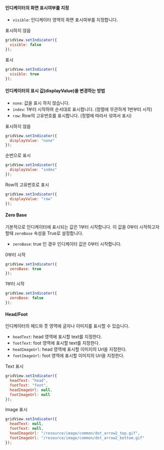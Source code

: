 #### 인디케이터의 화면 표시여부를 지정   

- `visible`: 인디케이터 영역의 화면 표시여부를 지정합니다. 

<a class="btn primary small round lowercase" id="btnSetVisibleFalse">표시하지 않음</a>

```js
gridView.setIndicator({
  visible: false  
});
```

<a class="btn primary small round lowercase" id="btnSetVisibleTrue">표시</a>

```js
gridView.setIndicator({
  visible: true  
});
```


#### 인디케이터의 표시 값(displayValue)을 변경하는 방법  

- `none`: 값을 표시 하지 않습니다.  
- `index`: 1부터 시작하여 순서대로 표시합니다. (정렬에 무관하게 1번부터 시작)  
- `row`: Row의 고유번호를 표시합니다. (정렬에 따라서 섞여서 표시)  

<a class="btn primary small round lowercase" id="btnSetDisplayValueNone">표시하지 않음</a>

```js
gridView.setIndicator({
  displayValue: "none"  
});
```

<a class="btn primary small round lowercase" id="btnSetDisplayValueIndex">순번으로 표시</a>

```js
gridView.setIndicator({
  displayValue: "index"  
});
```

<a class="btn primary small round lowercase" id="btnSetDisplayValueRow">Row의 고유번호로 표시</a>

```js
gridView.setIndicator({
  displayValue: "row"  
});
```

#### Zero Base
기본적으로 인디케이터에 표시되는 값은 1부터 시작합니다. 이 값을 0부터 시작하고자 할때 `zeroBase` 속성을 True로 설정합니다.  

- `zeroBase`: true 인 경우 인디케이터 값은 0부터 시작합니다.  

<a class="btn primary small round lowercase" id="btnSetZeroBaseTrue">0부터 시작</a>

```js
gridView.setIndicator({
  zeroBase: true  
});
```

<a class="btn primary small round lowercase" id="btnSetZeroBaseFalse">1부터 시작</a>

```js
gridView.setIndicator({
  zeroBase: false  
});
```

#### Head/Foot
인디케이터의 헤드와 풋 영역에 글자나 이미지를 표시할 수 있습니다.

- `headText`: head 영역에 표시할 text를 지정한다.    
- `footText`: foot 영역에 표시할 text를 지정한다.   
- `headImageUrl`: head 영역에 표시할 이미지의 Url을 지정한다.  
- `footImageUrl`: foot 영역에 표시할 이미지의 Url을 지정한다.  

<a class="btn primary small round lowercase" id="btnSetText">Text 표시</a>

```js
gridView.setIndicator({
  headText: "head",  
  footText: "foot",
  headImageUrl: null,  
  footImageUrl: null  
});
```

<a class="btn primary small round lowercase" id="btnSetImage">Image 표시</a>

```js
gridView.setIndicator({
  headText: null,  
  footText: null,
  headImageUrl: "/resource/image/common/dot_arrow2_top.gif",  
  footImageUrl: "/resource/image/common/dot_arrow2_bottom.gif"  
});
```


<script>

  $('#btnSetVisibleFalse').click(function() {
    gridView.setIndicator({
      visible: false  
    });
  });

  $('#btnSetVisibleTrue').click(function() {
    gridView.setIndicator({
      visible: true  
    });
  });

  $('#btnSetDisplayValueNone').click(function() {
    gridView.setIndicator({
      displayValue: "none"  
    });
  });

  $('#btnSetDisplayValueIndex').click(function() {
    gridView.setIndicator({
      displayValue: "index"  
    });
  });

  $('#btnSetDisplayValueRow').click(function() {
    gridView.setIndicator({
      displayValue: "row"  
    });
  });

  $('#btnSetZeroBaseTrue').click(function() {
    gridView.setIndicator({
      zeroBase: true  
    });
  });  

  $('#btnSetZeroBaseFalse').click(function() {
    gridView.setIndicator({
      zeroBase: false  
    });
  });

   $('#btnSetText').click(function() {
    gridView.setIndicator({
      headText: "head",  
      footText: "foot",
      headImageUrl: null,  
      footImageUrl: null  
    });
  });

  $('#btnSetImage').click(function() {
    gridView.setIndicator({
      headText: null,  
      footText: null,
      headImageUrl: "{{"/resource/image/common/" | prepend: site.baseurl}}" + "/dot_arrow2_top.gif",  
      footImageUrl: "{{"/resource/image/common/" | prepend: site.baseurl}}" + "/dot_arrow2_bottom.gif"  
    });
  });  

</script>
